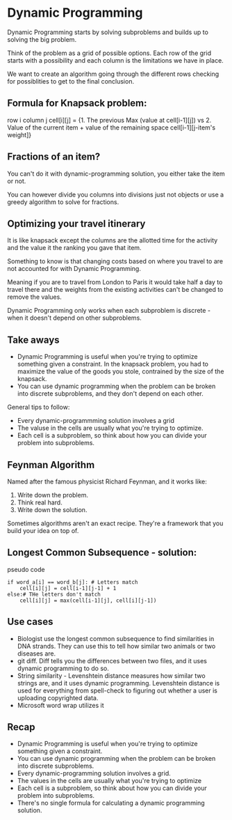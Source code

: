 # Dynamic Programming

Dynamic Programming starts by solving subproblems and builds up to solving the big problem. 

Think of the problem as a grid of possible options. Each row of the grid starts with a possibility and each column is the limitations we have in place. 

We want to create an algorithm going through the different rows checking for possiblities to get to the final conclusion.

## Formula for Knapsack problem: 

row i column j
cell[i][j] = {1. The previous Max (value at cell[i-1][j]) vs 2. Value of the current item + value of the remaining space cell[i-1][j-item's weight]}

## Fractions of an item? 
You can't do it with dynamic-programming solution, you either take the item or not.

You can however divide you columns into divisions just not objects or use a greedy algorithm to solve for fractions. 

## Optimizing your travel itinerary 

It is like knapsack except the columns are the allotted time for the activity and the value it the ranking you gave that item.

Something to know is that changing costs based on where you travel to are not accounted for with Dynamic Programming. 

Meaning if you are to travel from London to Paris it would take half a day to travel there and the weights from the existing activities can't be changed to remove the values. 

Dynamic Programming only works when each subproblem is discrete - when it doesn't depend on other subproblems. 

## Take aways 

- Dynamic Programming is useful when you're trying to optimize something given a constraint. In the knapsack problem, you had to maximize the value of the goods you stole, contrained by the size of the knapsack. 
- You can use dynamic programming when the problem can be broken into discrete subproblems, and they don't depend on each other. 

General tips to follow: 
- Every dynamic-programmming solution involves a grid
- The valuse in the cells are usually what you're trying to optimize.
- Each cell is a subproblem, so think about how you can divide your problem into subproblems. 

## Feynman Algorithm 
Named after the famous physicist Richard Feynman, and it works like: 
1. Write down the problem.
2. Think real hard.
3. Write down the solution.

Sometimes algorithms aren't an exact recipe. They're a framework that you build your idea on top of.

## Longest Common Subsequence - solution: 

pseudo code 
```
if word_a[i] == word_b[j]: # Letters match
    cell[i][j] = cell[i-1][j-1] + 1
else:# THe letters don't match
    cell[i][j] = max(cell[i-1][j], cell[i][j-1])
```
## Use cases 
- Biologist use the longest common subsequence to find similarities in DNA strands. They can use this to tell how similar two animals or two diseases are. 
- git diff. Diff tells you the differences between two files, and it uses dynamic programming to do so. 
- String similarity - Levenshtein distance measures how similar two strings are, and it uses dynamic programming. Levenshtein distance is used for everything from spell-check to figuring out whether a user is uploading copyrighted data.
- Microsoft word wrap utilizes it

## Recap 

- Dynamic Programming is useful when you're trying to optimize something given a constraint. 
- You can use dynamic programming when the problem can be broken into discrete subproblems. 
- Every dynamic-programming solution involves a grid. 
- The values in the cells are usually what you're trying to optimize 
- Each cell is a subproblem, so think about how you can divide your problem into subproblems.
- There's no single formula for calculating a dynamic programming solution.



